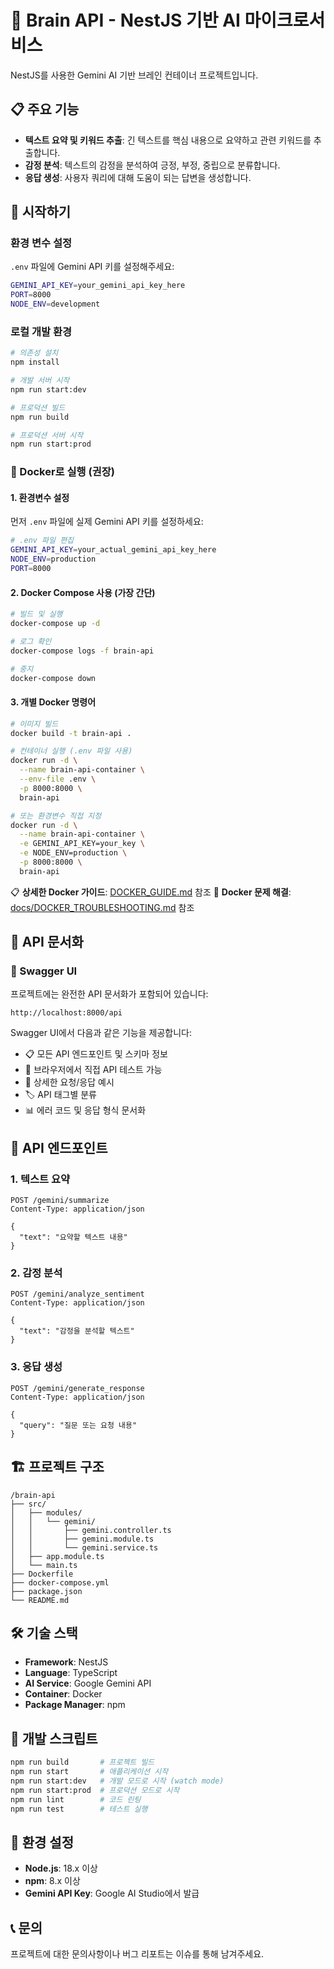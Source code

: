 # 🤖 Brain API - NestJS 기반 AI 마이크로서비스

NestJS를 사용한 Gemini AI 기반 브레인 컨테이너 프로젝트입니다.

## 📋 주요 기능

- **텍스트 요약 및 키워드 추출**: 긴 텍스트를 핵심 내용으로 요약하고 관련 키워드를 추출합니다.
- **감정 분석**: 텍스트의 감정을 분석하여 긍정, 부정, 중립으로 분류합니다.
- **응답 생성**: 사용자 쿼리에 대해 도움이 되는 답변을 생성합니다.

## 🚀 시작하기

### 환경 변수 설정

`.env` 파일에 Gemini API 키를 설정해주세요:

```bash
GEMINI_API_KEY=your_gemini_api_key_here
PORT=8000
NODE_ENV=development
```

### 로컬 개발 환경

```bash
# 의존성 설치
npm install

# 개발 서버 시작
npm run start:dev

# 프로덕션 빌드
npm run build

# 프로덕션 서버 시작
npm run start:prod
```

### 🐳 Docker로 실행 (권장)

#### 1. 환경변수 설정
먼저 `.env` 파일에 실제 Gemini API 키를 설정하세요:
```bash
# .env 파일 편집
GEMINI_API_KEY=your_actual_gemini_api_key_here
NODE_ENV=production
PORT=8000
```

#### 2. Docker Compose 사용 (가장 간단)
```bash
# 빌드 및 실행
docker-compose up -d

# 로그 확인
docker-compose logs -f brain-api

# 중지
docker-compose down
```

#### 3. 개별 Docker 명령어
```bash
# 이미지 빌드
docker build -t brain-api .

# 컨테이너 실행 (.env 파일 사용)
docker run -d \
  --name brain-api-container \
  --env-file .env \
  -p 8000:8000 \
  brain-api

# 또는 환경변수 직접 지정
docker run -d \
  --name brain-api-container \
  -e GEMINI_API_KEY=your_key \
  -e NODE_ENV=production \
  -p 8000:8000 \
  brain-api
```

📋 **상세한 Docker 가이드**: [DOCKER_GUIDE.md](./DOCKER_GUIDE.md) 참조
🔧 **Docker 문제 해결**: [docs/DOCKER_TROUBLESHOOTING.md](./docs/DOCKER_TROUBLESHOOTING.md) 참조

## 📡 API 문서화

### 🔗 Swagger UI
프로젝트에는 완전한 API 문서화가 포함되어 있습니다:

```
http://localhost:8000/api
```

Swagger UI에서 다음과 같은 기능을 제공합니다:
- 📋 모든 API 엔드포인트 및 스키마 정보
- 🧪 브라우저에서 직접 API 테스트 가능
- 📝 상세한 요청/응답 예시
- 🏷️ API 태그별 분류
- 📊 에러 코드 및 응답 형식 문서화

## 📡 API 엔드포인트

### 1. 텍스트 요약

```http
POST /gemini/summarize
Content-Type: application/json

{
  "text": "요약할 텍스트 내용"
}
```

### 2. 감정 분석

```http
POST /gemini/analyze_sentiment
Content-Type: application/json

{
  "text": "감정을 분석할 텍스트"
}
```

### 3. 응답 생성

```http
POST /gemini/generate_response
Content-Type: application/json

{
  "query": "질문 또는 요청 내용"
}
```

## 🏗️ 프로젝트 구조

```
/brain-api
├── src/
│   ├── modules/
│   │   └── gemini/
│   │       ├── gemini.controller.ts
│   │       ├── gemini.module.ts
│   │       └── gemini.service.ts
│   ├── app.module.ts
│   └── main.ts
├── Dockerfile
├── docker-compose.yml
├── package.json
└── README.md
```

## 🛠️ 기술 스택

- **Framework**: NestJS
- **Language**: TypeScript
- **AI Service**: Google Gemini API
- **Container**: Docker
- **Package Manager**: npm

## 📝 개발 스크립트

```bash
npm run build       # 프로젝트 빌드
npm run start       # 애플리케이션 시작
npm run start:dev   # 개발 모드로 시작 (watch mode)
npm run start:prod  # 프로덕션 모드로 시작
npm run lint        # 코드 린팅
npm run test        # 테스트 실행
```

## 🔧 환경 설정

- **Node.js**: 18.x 이상
- **npm**: 8.x 이상
- **Gemini API Key**: Google AI Studio에서 발급

## 📞 문의

프로젝트에 대한 문의사항이나 버그 리포트는 이슈를 통해 남겨주세요.

